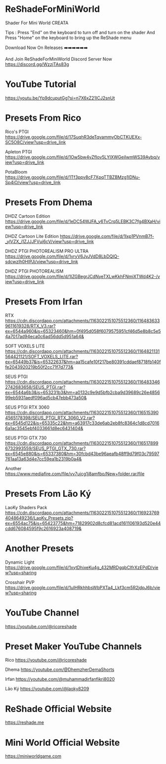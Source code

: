 # ReShadeForMiniWorld

Shader For Mini World CREATA

Tips : Press "End" on the keyboard to turn off and turn on the shader And Press "Home" on the keyboard to bring up the ReShade menu

Download Now On Releases ➡️➡️➡️➡️➡️➡️

And Join ReShadeForMiniWorld Discord Server Now
https://discord.gg/WzzjTAs83g

# YouTube Tutorial

https://youtu.be/Yp9dcuputGg?si=n7X6xZ21ICJ2snUt

# Presets From Rico

Rico's PTGI
https://drive.google.com/file/d/17SuqhR3deTqvammyObCTKUEXx-SC5O8C/view?usp=drive_link

Apleton PTGI
https://drive.google.com/file/d/1Ow5bw4vZfIov5LYlXWGeiIwmWS39Aybq/view?usp=drive_link

PotaBloom
https://drive.google.com/file/d/1Tf3ppv8cF7XpqTTBZBMzg1lDNu-Sp4iO/view?usp=drive_link

# Presets From Dhema

DHDZ Cartoon Edition
https://drive.google.com/file/d/1eDC54WJFA_y6TvCrq5LEBK3C7fg4BXaH/view?usp=drive_link

DHDZ Cartoon Lite Edition
https://drive.google.com/file/d/1lxp1PVnmB7f-_ylVZX_i1ZJJJFVui6cV/view?usp=drive_link

DHDZ PTGI PHOTOREALISM PRO ULTRA
https://drive.google.com/file/d/1vryV6JvJVdD8LbDQlQ-sdcwzIh0HIPJj/view?usp=drive_link

DHDZ PTGI PHOTOREALISM
https://drive.google.com/file/d/1IZGBegrJCdNyeTXLwKkhFNmiXTWd4K2-/view?usp=drive_link

# Presets From Irfan

RTX
https://cdn.discordapp.com/attachments/1163022151075512360/1164836339611619328/RTX_V3.rar?ex=6544a960&is=65323460&hm=0f495d058f6079575951cf46d5e8b8c5e54a7017ad94eca0c6ad56dd5d951a64&

SOFT VOXELS LITE
https://cdn.discordapp.com/attachments/1163022151075512360/1164821131564421121/SOFT_VOXELS_LITE.rar?ex=65449b37&is=65322637&hm=aa15cafe10f217be80391cddaef8718fb140ffe2043920219b50f2cc71f7d773&

SEUS PTGI
https://cdn.discordapp.com/attachments/1163022151075512360/1164833462742683658/SEUS_PTGI.rar?ex=6544a6b3&is=653231b3&hm=a0132c9e9d5bfb2cba9d39689c26e485699eb5931aedf096ad5cb47ebb473a50&

SEUS PTGI RTX 3060
https://cdn.discordapp.com/attachments/1163022151075512360/1165153904565178398/SEUS_PTGI_RTX_3060_V2.rar?ex=6545d122&is=65335c22&hm=a63917c33de6ab2eb8fc8364c1d8cd70166a1ac3545ebf4033661d8ec6431404&

SEUS PTGI GTX 730
https://cdn.discordapp.com/attachments/1163022151075512360/1165178996732993559/SEUS_PTGI_GTX_730.rar?ex=6545e880&is=65337380&hm=30fcbd43be96aeafb48ff9d79f03c79597761aa13a63d4e7cc59ea1b2319b0a4&

Another
https://www.mediafire.com/file/vv7ujcg1j8amfbo/New+folder.rar/file

# Presets From Lão Ký

LaoKy Shaders Pack
https://cdn.discordapp.com/attachments/1163022151075512360/1169237694048649236/LaoKy_Presets.zip?ex=6554ac75&is=65423775&hm=71829902d8cfcd81acd161106193d520e44cdd676084595f9c2616923a408719&

# Another Presets

Dynamic Light
https://drive.google.com/file/d/1xytDhixeKu4g_432MRDgqbCIfrXzEPdD/view?usp=sharing

Crosshair PVP
https://drive.google.com/file/d/1uIHRkhhbsWbPXTa4_Lkf3cm5R2jdpJ6b/view?usp=sharing

# YouTube Channel

https://youtube.com/@ricoreshade

# Preset Maker YouTube Channels

Rico
https://youtube.com/@ricoreshade

Dhema
https://youtube.com/@DhemzherDemaShorts

Irfan
https://youtube.com/@muhammadirfanfikri8020

Lão Ký
https://youtube.com/@laoky8209


# ReShade Official Website

https://reshade.me

# Mini World Official Website

https://miniworldgame.com
